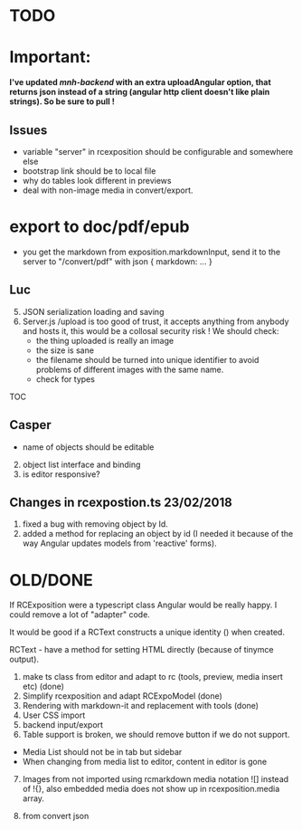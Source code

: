 # TODO

# Important:

__I've updated *mnh-backend* with an extra uploadAngular option, that returns json instead of a string (angular http client doesn't like plain strings). So be sure to pull !__

## Issues
* variable "server" in rcexposition should be configurable and somewhere else
* bootstrap link should be to local file
* why do tables look different in previews
* deal with non-image media in convert/export.

# export to doc/pdf/epub
* you get the markdown from exposition.markdownInput, send it to the server to "/convert/pdf" with json { markdown: ... }


## Luc
5. JSON serialization loading and saving
6. Server.js /upload is too good of trust, it accepts anything from anybody and hosts it, this would be a collosal security risk !
	We should check:
	- the thing uploaded is really an image
	- the size is sane
	- the filename should be turned into unique identifier to avoid problems of different images with the same name.
	- check for types


TOC


## Casper
* name of objects should be editable
2. object list interface and binding 
4. is editor responsive?


## Changes in rcexpostion.ts 23/02/2018

1. fixed a bug with removing object by Id.
2. added a method for replacing an object by id (I needed it because of the way Angular updates models from 'reactive' forms).

# OLD/DONE
If RCExposition were a typescript class Angular would be really happy.
I could remove a lot of "adapter" code.

It would be good if a RCText constructs a unique identity (<tag id="">) when created.

RCText - have a method for setting HTML directly (because of tinymce output).

1. make ts class from editor and adapt to rc (tools, preview, media insert etc) (done)
2. Simplify rcexposition and adapt RCExpoModel (done)
3. Rendering with markdown-it and replacement with tools (done)
4. User CSS import
6. backend input/export
7. Table support is broken, we should remove button if we do not support.
* Media List should not be in tab but sidebar
* When changing from media list to editor, content in editor is gone
7. Images from not imported using rcmarkdown media notation ![] instead of !{}, 
also embedded media does not show up in rcexposition.media array.

6. from convert json
